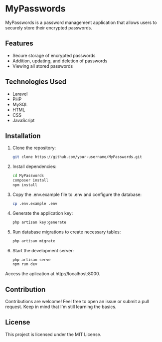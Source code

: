 # MyPasswords

MyPasswords is a password management application that allows users to securely store their encrypted passwords.

## Features

- Secure storage of encrypted passwords
- Addition, updating, and deletion of passwords
- Viewing all stored passwords

## Technologies Used

- Laravel
- PHP
- MySQL
- HTML
- CSS
- JavaScript

## Installation

1. Clone the repository:
 
   ```bash
   git clone https://github.com/your-username/MyPasswords.git
2. Install dependencies:
  
   ```bash
   cd MyPasswords
   composer install
   npm install
3. Copy the .env.example file to .env and configure the database:
    
    ```bash
    cp .env.example .env
4. Generate the application key:
    
    ```bash
    php artisan key:generate
5. Run database migrations to create necessary tables:

    ```bash
    php artisan migrate
6. Start the development server:
   
   ```bash
   php artisan serve
   npm run dev
Access the aplication at http://localhost:8000.

## Contribution

Contributions are welcome! Feel free to open an issue or submit a pull request. Keep in mind that I'm still learning the basics.

## License

This project is licensed under the MIT License.

